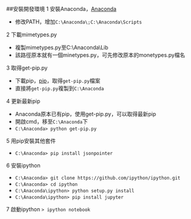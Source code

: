 
##安裝開發環境
1 安裝Anaconda，[Anaconda](http://continuum.io/downloads)
  - 修改PATH，增加`C:\Anaconda\;C:\Anaconda\Scripts`
  
2 下載mimetypes.py
  - 複製mimetypes.py至C:\Anaconda\Lib
  - 該路徑原本就有一個minetypes.py，可先修改原本的monetypes.py檔名
  
3 取得get-pip.py
  - 下載pip，[pip](https://pip.pypa.io/en/stable/installing/)，取得`get-pip.py`檔案
  - 直接將`get-pip.py`複製到`C:\Anaconda`

4 更新最新pip
  - Anaconda原本已有pip，使用get-pip.py，可以取得最新pip
  - 開啟cmd，移至`C:\Anaconda`下
  - `C:\Anaconda> python get-pip.py`

5 用pip安裝其他套件
  - `C:\Anaconda> pip install jsonpointer`
  
6 安裝ipython
  - `C:\Anaconda> git clone https://github.com/ipython/ipython.git`
  - `C:\Anaconda> cd ipython`
  - `C:\Anaconda\ipython> python setup.py install`
  - `C:\Anaconda\ipython> pip install jupyter`
  
7 啟動ipython
  `> ipython notebook`
